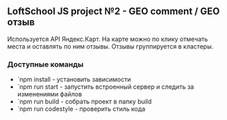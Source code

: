 ## LoftSchool JS project №2 - GEO comment / GEO отзыв

Используется API Яндекс.Карт. На карте можно по клику отмечать места и оставлять по ним отзывы. 
Отзывы группируется в кластеры. 

### Доступные команды

* `npm install - установить зависимости
* `npm run start - запустить встроенный сервер и следить за изменениями файлов
* `npm run build - собрать проект в папку build
* `npm run codestyle - проверить стиль кода
